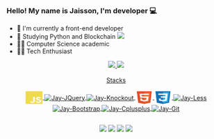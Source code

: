 ### Hello! My name is Jaisson, I'm developer 💻

- 🔭 I'm currently a front-end developer
- 🌱 Studying Python and Blockchain <img height="18em" src="https://upload.wikimedia.org/wikipedia/commons/a/ad/YouTube_loading_symbol_3_%28transparent%29.gif">
- 👨‍🎓 Computer Science academic
- :man_technologist: Tech Enthusiast

<div align="center">
  <a href="https://github.com/JaissonB">
  <img height="180em" src="https://github-readme-stats.vercel.app/api?username=JaissonB&show_icons=true&theme=radical&include_all_commits=true&count_private=true"/>
  <img height="180em" src="https://github-readme-stats.vercel.app/api/top-langs/?username=JaissonB&layout=compact&langs_count=7&theme=radical"/>
</div>
  </br>
<div align="center">
  Stacks
</div>
<div style="display: inline_block" align="center"><br>
  <img align="center" alt="Jay-Js" height="30" width="40" src="https://raw.githubusercontent.com/devicons/devicon/master/icons/javascript/javascript-plain.svg">
  <img align="center" alt="Jay-JQuery" height="30" width="40" src="https://cdn.jsdelivr.net/gh/devicons/devicon/icons/jquery/jquery-plain-wordmark.svg" />
  <img align="center" alt="Jay-Knockout" height="30" width="40" src="https://cdn.jsdelivr.net/gh/devicons/devicon/icons/knockout/knockout-plain-wordmark.svg" />
  <!--<img align="center" alt="Jay-React" height="30" width="40" src="https://raw.githubusercontent.com/devicons/devicon/master/icons/react/react-original.svg">-->
  <img align="center" alt="Jay-HTML" height="30" width="40" src="https://raw.githubusercontent.com/devicons/devicon/master/icons/html5/html5-original.svg">
  <img align="center" alt="Jay-CSS" height="30" width="40" src="https://raw.githubusercontent.com/devicons/devicon/master/icons/css3/css3-original.svg">
  <img align="center" alt="Jay-Less" height="30" width="40" src="https://cdn.jsdelivr.net/gh/devicons/devicon/icons/less/less-plain-wordmark.svg"/>
  <img align="center" alt="Jay-Bootstrap" height="30" width="40" src="https://cdn.jsdelivr.net/gh/devicons/devicon/icons/bootstrap/bootstrap-original.svg" />
  <img align="center" alt="Jay-Cplusplus" height="30" width="40" src="https://cdn.jsdelivr.net/gh/devicons/devicon/icons/cplusplus/cplusplus-original.svg" />
  <!--<img align="center" alt="Jay-Csharp" height="30" width="40" src="https://raw.githubusercontent.com/devicons/devicon/master/icons/csharp/csharp-original.svg">-->
  <img align="center" alt="Jay-Git" height="30" width="40" src="https://cdn.jsdelivr.net/gh/devicons/devicon/icons/git/git-original.svg" />
</div>
  
  ##

<div align="center">
  <a href="https://www.facebook.com/jaisson.bassanesi" target="_blank"><img src="https://img.shields.io/badge/Facebook-1877F2?style=for-the-badge&logo=facebook&logoColor=white" target="_blank"></a>
  <a href="https://www.instagram.com/jaissonb/" target="_blank"><img src="https://img.shields.io/badge/-Instagram-%23E4405F?style=for-the-badge&logo=instagram&logoColor=white" target="_blank"></a>
  <a href="https://www.linkedin.com/in/jaisson-bassanesi-0537781aa/" target="_blank"><img src="https://img.shields.io/badge/LinkedIn-0077B5?style=for-the-badge&logo=linkedin&logoColor=white" target="_blank"></a>
  <a href = "mailto:jaissonjb14@gmail.com"><img src="https://img.shields.io/badge/-Gmail-%23333?style=for-the-badge&logo=gmail&logoColor=white" target="_blank"></a>
</div>
